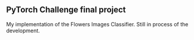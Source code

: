 ## PyTorch Challenge final project

My implementation of the Flowers Images Classifier. Still in process of the development.
